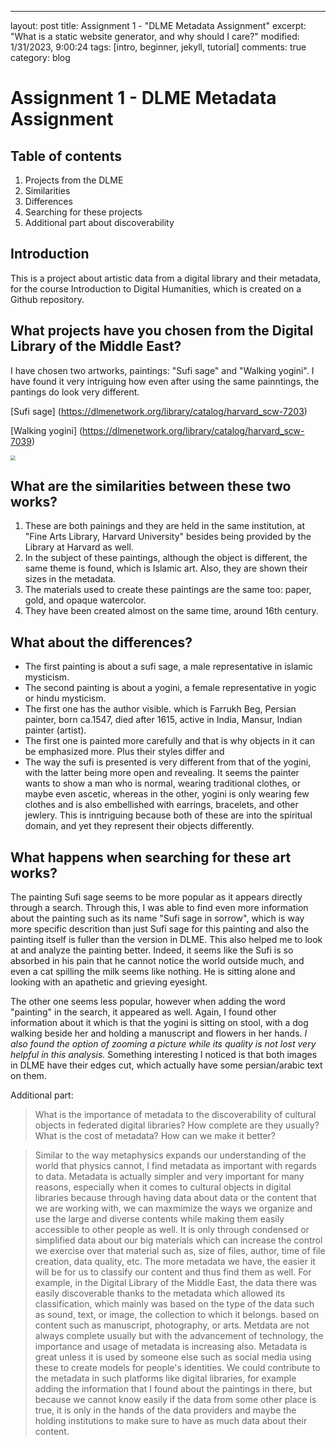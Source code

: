 ---
layout: post
title: Assignment 1 - "DLME Metadata Assignment"
excerpt: "What is a static website generator, and why should I care?"
modified: 1/31/2023, 9:00:24
tags: [intro, beginner, jekyll, tutorial]
comments: true
category: blog

# Assignment 1 - DLME Metadata Assignment

## Table of contents
1. Projects from the DLME
2. Similarities
3. Differences
4. Searching for these projects
5. Additional part about discoverability

## Introduction
This is a project about artistic data from a digital library and their metadata, for the course Introduction to Digital Humanities, which is created on a Github repository.

## What projects have you chosen from the Digital Library of the Middle East?

I have chosen two artworks, paintings: "Sufi sage" and "Walking yogini". I have found it very intriguing how even after using the same painntings, the pantings do look very different. 

[Sufi sage] (https://dlmenetwork.org/library/catalog/harvard_scw-7203)

[Walking yogini] (https://dlmenetwork.org/library/catalog/harvard_scw-7039)

<img src="/assets/{Sufi}.jpeg" style="zoom:50%"/>

## What are the similarities between these two works?

1. These are both painings and they are held in the same institution, at "Fine Arts Library, Harvard University" besides being provided by the Library at Harvard as well. 
2. In the subject of these paintings, although the object is different, the same theme is found, which is Islamic art. Also, they are shown their sizes in the metadata.
3. The materials used to create these paintings are the same too: paper, gold, and opaque watercolor. 
4. They have been created almost on the same time, around 16th century.

## What about the differences?

- The first painting is about a sufi sage, a male representative in islamic mysticism.
- The second painting is about a yogini, a female representative in yogic or hindu mysticism. 
- The first one has the author visible. which is Farrukh Beg, Persian painter, born ca.1547, died after 1615, active in India, Mansur, Indian painter (artist).
- The first one is painted more carefully and that is why objects in it can be emphasized more. Plus their styles differ and 
- The way the sufi is presented is very different from that of the yogini, with the latter being more open and revealing. It seems the painter wants to show a man who is normal, wearing traditional clothes, or maybe even ascetic, whereas in the other, yogini is only wearing few clothes and is also embellished with earrings, bracelets, and other jewlery. This is inntriguing because both of these are into the spiritual domain, and yet they represent their objects differently.

## What happens when searching for these art works?

The painting Sufi sage seems to be more popular as it appears directly through a search. Through this, I was able to find even more information about the painting such as its name "Sufi sage in sorrow", which is way more specific descrition than just Sufi sage for this painting and also the painting itself is fuller than the version in DLME. This also helped me to look at and analyze the painting better. Indeed, it seems like the Sufi is so absorbed in his pain that he cannot notice the world outside much, and even a cat spilling the milk seems like nothing. He is sitting alone and looking with an apathetic and grieving eyesight. 

The other one seems less popular, however when adding the word "painting" in the search, it appeared as well. Again, I found other information about it which is that the yogini is sitting on stool, with a dog walking beside her and holding a manuscript and flowers in her hands. _I also found the option of zooming a picture while its quality is not lost very helpful in this analysis._
Something interesting I noticed is that both images in DLME have their edges cut, which actually have some persian/arabic text on them. 

Additional part:
> What is the importance of metadata to the discoverability of cultural objects in federated digital libraries?  How complete are they usually? What is the cost of metadata? How can we make it better? 

> Similar to the way metaphysics expands our understanding of the world that physics cannot, I find metadata as important with regards to data. Metadata is actually simpler and very important for many reasons, especially when it comes to cultural objects in digital libraries because through having data about data or the content that we are working with, we can maxmimize the ways we organize and use the large and diverse contents while making them easily accessible to other people as well. It is only through condensed or simplified data about our big materials which can increase the control we exercise over that material such as, size of files, author, time of file creation, data quality, etc. The more metadata we have, the easier it will be for us to classify our content and thus find them as well. 
For example, in the Digital Library of the Middle East, the data there was easily discoverable thanks to the metadata which allowed its classification, which mainly was based on the type of the data such as sound, text, or image, the collection to which it belongs. based on content such as manuscript, photography, or arts.
Metdata are not always complete usually but with the advancement of technology, the importance and usage of metadata is increasing also. 
Metadata is great unless it is used by someone else such as social media using these to create models for people's identities. We could contribute to the metadata in such platforms like digital libraries, for example adding the information that I found about the paintings in there, but because we cannot know easily if the data from some other place is true, it is only in the hands of the data providers and maybe the holding institutions to make sure to have as much data about their content.


